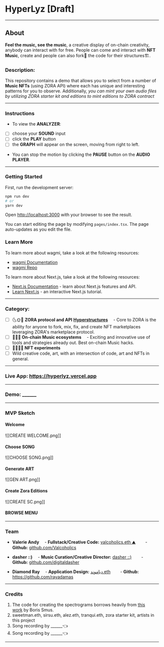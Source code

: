 # HyperLyz [Draft]
---
## About
**Feel the music, see the music**, a creative display of on-chain creativity, anybody can interact with for free.
People can come and interact with **NFT Music**, create  and people can also fork🍴 the code for their structures🏗. 

### Description:

This repository contains a demo that allows you to select from a number of **Music NFTs** (using ZORA API) where each has unique and interesting patterns for you to observe. Additionally, *you can mint your own audio files by utilizing ZORA starter kit and editions to mint editions to ZORA contract*

---
### Instructions

- To view the **ANALYZER**:
- [ ] choose your **SOUND** input
- [ ] click the **PLAY** button
- [ ] the **GRAPH** will appear on the screen, moving from right to left.
- You can stop the motion by clicking the **PAUSE** button on the **AUDIO PLAYER**.

---
### Getting Started

First, run the development server:

```bash
npm run dev
# or
yarn dev
```

Open [http://localhost:3000](http://localhost:3000) with your browser to see the result.

You can start editing the page by modifying `pages/index.tsx`. The page auto-updates as you edit the file.

### Learn More

To learn more about wagmi, take a look at the following resources:

- [wagmi Documentation](https://wagmi.sh)
- [wagmi Repo](https://github.com/tmm/wagmi)

To learn more about Next.js, take a look at the following resources:

- [Next.js Documentation](https://nextjs.org/docs) - learn about Next.js features and API.
- [Learn Next.js](https://nextjs.org/learn) - an interactive Next.js tutorial.
---
### Category:
- [ ] 🌜🌞🌛 **ZORA protocol and API** **[Hyperstructures]([https://jacob.energy/hyperstructures.html](https://jacob.energy/hyperstructures.html))**
 - Core to ZORA is the ability for anyone to fork, mix, fix, and create NFT marketplaces leveraging ZORA's marketplace protocol.
- [ ] **🎤🎵🎤 On-chain Music ecosystems**
 - Exciting and innovative use of tools and strategies already out. Best on-chain Music hacks.
- [ ] **💫👩‍🔬💫 NFT experiments**
- [ ] Wild creative code, art, with an intersection of code, art and NFTs in general.

---
### Live App: https://hyperlyz.vercel.app

---
### Demo:  ______

---
### MVP Sketch
#### Welcome
![[CREATE WELCOME.png]]
#### Choose SONG
![[CHOOSE SONG.png]]
#### Generate ART
![[GEN ART.png]]
#### Create Zora Editions
![[CREATE SC.png]]
#### BROWSE MENU

---
### Team
- **Valerie Andy**
 - **Fullstack/Creative Code:** [valcoholics.eth ⛰](https://twitter.com/valcoholics1)
  - **Github:** [github.com/Valcoholics](https://github.com/Valcoholics)

- **dasher ::)**
 - **Music Curation/Creative Director:** [dasher ::)](https://twitter.com/digitaldasherr)
  - **Github:** [github.com/digitaldasher](https://github.com/digitaldasher)

- **Diamond Ray**
 - **Application Design:** [دياموند.eth](https://twitter.com/0xBey)
  - **Github:** https://github.com/rayadamas
---
### Credits 
1.  The code for creating the spectrograms borrows heavily from [this work](https://github.com/borismus/spectrogram) by Boris Smus.
2.  sweetman.eth, sirsu.eth, alez.eth, tranqui.eth, zora starter kit, artists in this project
4.  Song recording by ______👈
5.  Song recording by ______👈
-------------------------------------------------------------------------------------------------------------------------------------------------
